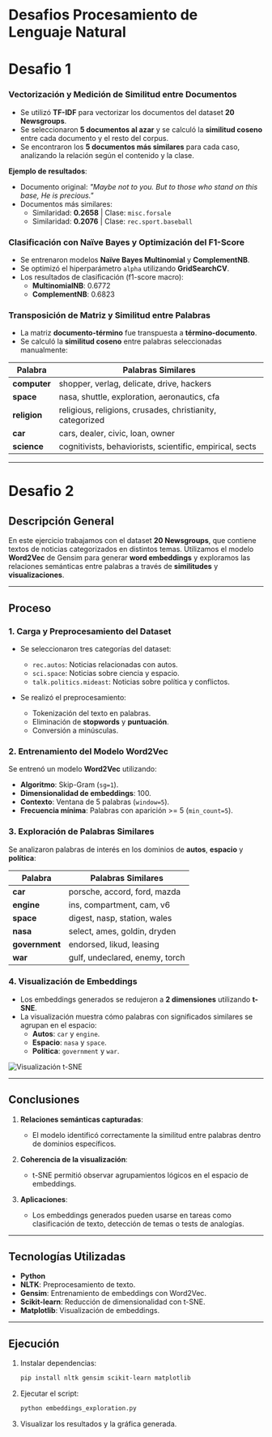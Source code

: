 # Desafios Procesamiento de Lenguaje Natural

# Desafio 1
### **Vectorización y Medición de Similitud entre Documentos**
- Se utilizó **TF-IDF** para vectorizar los documentos del dataset **20 Newsgroups**.
- Se seleccionaron **5 documentos al azar** y se calculó la **similitud coseno** entre cada documento y el resto del corpus.
- Se encontraron los **5 documentos más similares** para cada caso, analizando la relación según el contenido y la clase.

**Ejemplo de resultados**:
- Documento original: 
  *"Maybe not to you. But to those who stand on this base, He is precious."*
- Documentos más similares:
  - Similaridad: **0.2658** | Clase: `misc.forsale`
  - Similaridad: **0.2076** | Clase: `rec.sport.baseball`

### **Clasificación con Naïve Bayes y Optimización del F1-Score**
- Se entrenaron modelos **Naïve Bayes Multinomial** y **ComplementNB**.
- Se optimizó el hiperparámetro `alpha` utilizando **GridSearchCV**.
- Los resultados de clasificación (f1-score macro):
  - **MultinomialNB**: 0.6772
  - **ComplementNB**: 0.6823

### **Transposición de Matriz y Similitud entre Palabras**
- La matriz **documento-término** fue transpuesta a **término-documento**.
- Se calculó la **similitud coseno** entre palabras seleccionadas manualmente:

| Palabra           | Palabras Similares             |
|-------------------|--------------------------------|
| **computer**      | shopper, verlag, delicate, drive, hackers |
| **space**         | nasa, shuttle, exploration, aeronautics, cfa |
| **religion**      | religious, religions, crusades, christianity, categorized |
| **car**           | cars, dealer, civic, loan, owner |
| **science**       | cognitivists, behaviorists, scientific, empirical, sects |

---

# Desafio 2

## Descripción General
En este ejercicio trabajamos con el dataset **20 Newsgroups**, que contiene textos de noticias categorizados en distintos temas. Utilizamos el modelo **Word2Vec** de Gensim para generar **word embeddings** y exploramos las relaciones semánticas entre palabras a través de **similitudes** y **visualizaciones**.

---

## Proceso

### 1. **Carga y Preprocesamiento del Dataset**
- Se seleccionaron tres categorías del dataset:
  - `rec.autos`: Noticias relacionadas con autos.
  - `sci.space`: Noticias sobre ciencia y espacio.
  - `talk.politics.mideast`: Noticias sobre política y conflictos.

- Se realizó el preprocesamiento:
  - Tokenización del texto en palabras.
  - Eliminación de **stopwords** y **puntuación**.
  - Conversión a minúsculas.

### 2. **Entrenamiento del Modelo Word2Vec**
Se entrenó un modelo **Word2Vec** utilizando:
- **Algoritmo**: Skip-Gram (`sg=1`).
- **Dimensionalidad de embeddings**: 100.
- **Contexto**: Ventana de 5 palabras (`window=5`).
- **Frecuencia mínima**: Palabras con aparición >= 5 (`min_count=5`).

### 3. **Exploración de Palabras Similares**
Se analizaron palabras de interés en los dominios de **autos**, **espacio** y **política**:

| Palabra           | Palabras Similares             |
|-------------------|--------------------------------|
| **car**           | porsche, accord, ford, mazda   |
| **engine**        | ins, compartment, cam, v6      |
| **space**         | digest, nasp, station, wales   |
| **nasa**          | select, ames, goldin, dryden   |
| **government**    | endorsed, likud, leasing       |
| **war**           | gulf, undeclared, enemy, torch |

### 4. **Visualización de Embeddings**
- Los embeddings generados se redujeron a **2 dimensiones** utilizando **t-SNE**.
- La visualización muestra cómo palabras con significados similares se agrupan en el espacio:
  - **Autos**: `car` y `engine`.
  - **Espacio**: `nasa` y `space`.
  - **Política**: `government` y `war`.

![Visualización t-SNE](imagen.png)

---

## Conclusiones
1. **Relaciones semánticas capturadas**:
   - El modelo identificó correctamente la similitud entre palabras dentro de dominios específicos.

2. **Coherencia de la visualización**:
   - t-SNE permitió observar agrupamientos lógicos en el espacio de embeddings.

3. **Aplicaciones**:
   - Los embeddings generados pueden usarse en tareas como clasificación de texto, detección de temas o tests de analogías.

---

## Tecnologías Utilizadas
- **Python**
- **NLTK**: Preprocesamiento de texto.
- **Gensim**: Entrenamiento de embeddings con Word2Vec.
- **Scikit-learn**: Reducción de dimensionalidad con t-SNE.
- **Matplotlib**: Visualización de embeddings.

---

## Ejecución
1. Instalar dependencias:
   ```bash
   pip install nltk gensim scikit-learn matplotlib
   ```

2. Ejecutar el script:
   ```bash
   python embeddings_exploration.py
   ```

3. Visualizar los resultados y la gráfica generada.
